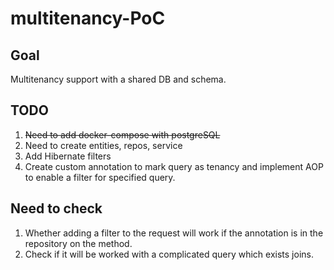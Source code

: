 # multitenancy-PoC
## Goal
Multitenancy support with a shared DB and schema.

## TODO
1. ~~Need to add docker-compose with postgreSQL~~
2. Need to create entities, repos, service
3. Add Hibernate filters
4. Create custom annotation to mark query as tenancy and implement AOP to enable a filter for specified query.

## Need to check
1. Whether adding a filter to the request will work if the annotation is in the repository on the method.
2. Check if it will be worked with a complicated query which exists joins.
